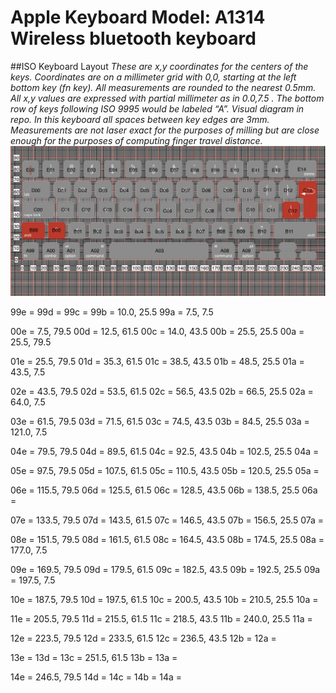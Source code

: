 # Apple Keyboard Model: A1314  Wireless bluetooth keyboard
##ISO Keyboard Layout
_These are x,y coordinates for the centers of the keys. Coordinates are on a millimeter grid with 0,0, starting at the left bottom key (fn key). All measurements are rounded to the nearest 0.5mm. All x,y values are expressed with partial millimeter as in 0.0,7.5 . The bottom row of keys following ISO 9995 would be labeled “A”. Visual diagram in repo. In this keyboard all spaces between key edges are 3mm. Measurements are not laser exact for the purposes of milling but are close enough for the purposes of computing finger travel distance._
![Keyboard layout](/Physical-Keyboard-Measurements/ISO-Keyboard-models.jpg)

99e = 
99d = 
99c = 
99b = 10.0, 25.5
99a = 7.5, 7.5

00e = 7.5, 79.5
00d = 12.5, 61.5
00c = 14.0, 43.5
00b = 25.5, 25.5
00a = 25.5, 79.5 

01e = 25.5, 79.5
01d = 35.3, 61.5 
01c = 38.5, 43.5
01b = 48.5, 25.5
01a = 43.5, 7.5

02e = 43.5, 79.5
02d = 53.5, 61.5
02c = 56.5, 43.5
02b = 66.5, 25.5
02a = 64.0, 7.5

03e = 61.5, 79.5
03d = 71.5, 61.5
03c = 74.5, 43.5
03b = 84.5, 25.5
03a = 121.0, 7.5

04e = 79.5, 79.5
04d = 89.5, 61.5
04c = 92.5, 43.5
04b = 102.5, 25.5
04a =

05e = 97.5, 79.5
05d = 107.5, 61.5
05c = 110.5, 43.5
05b = 120.5, 25.5
05a =

06e = 115.5, 79.5
06d = 125.5, 61.5
06c = 128.5, 43.5
06b = 138.5, 25.5
06a =

07e = 133.5, 79.5
07d = 143.5, 61.5
07c = 146.5, 43.5
07b = 156.5, 25.5
07a =

08e = 151.5, 79.5
08d = 161.5, 61.5
08c = 164.5, 43.5
08b = 174.5, 25.5
08a = 177.0, 7.5

09e = 169.5, 79.5
09d = 179.5, 61.5
09c = 182.5, 43.5
09b = 192.5, 25.5
09a = 197.5, 7.5

10e = 187.5, 79.5
10d = 197.5, 61.5
10c = 200.5, 43.5
10b = 210.5, 25.5
10a =

11e = 205.5, 79.5
11d = 215.5, 61.5
11c = 218.5, 43.5
11b = 240.0, 25.5
11a =

12e = 223.5, 79.5
12d = 233.5, 61.5
12c = 236.5, 43.5
12b =
12a =

13e =
13d =
13c = 251.5, 61.5
13b =
13a =

14e = 246.5, 79.5
14d =
14c =
14b =
14a =
